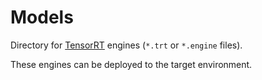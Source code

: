 # Models

Directory for [TensorRT](https://developer.nvidia.com/tensorrt) engines (`*.trt` or `*.engine` files).

These engines can be deployed to the target environment.
